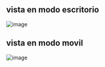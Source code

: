 ## vista en modo escritorio
![image](https://user-images.githubusercontent.com/99555143/216692980-396f77be-d995-4571-9471-f5a3286e0dbc.png)

## vista en modo movil
![image](https://user-images.githubusercontent.com/99555143/216698543-a45e7e62-7c12-4f25-8cad-f4c135131b87.png)


